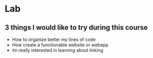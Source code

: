 # Lab
## 3 things I would like to try during this course
- How to organize better my lines of code
- How create a functionable website or webapp
- Im really interested in learning about linking